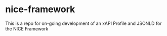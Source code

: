 # nice-framework
This is a repo for on-going development of an xAPI Profile and JSONLD for the NICE Framework
